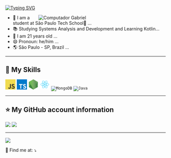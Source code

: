 <!-- ## Hello World!, I am {Gabriel da Silva}! 👋 -->

[![Typing SVG](https://readme-typing-svg.herokuapp.com?font=Roboto&color=6FA4FC&width=350&height=50&lines=Hello+World!,+I'am+Vinicius+👋+...;%f0%9f%92%bb)](https://git.io/typing-svg)

<img src="https://raw.githubusercontent.com/MicaelliMedeiros/micaellimedeiros/master/image/computer-illustration.png" min-width="400px" max-width="400px" width="400px" align="right" alt="Computador Gabriel">

- 🏫 I am a student at São Paulo Tech School💙 ...
- 📚 Studying Systems Analysis and Development and Learning Kotlin...
- 🧑 I am 21 years old ...
- 😄 Pronoun: he/him ...
- 🌎 São Paulo - SP, Brazil ...

----

## 🚀 My Skills

<code><img height="32" src="https://raw.githubusercontent.com/github/explore/80688e429a7d4ef2fca1e82350fe8e3517d3494d/topics/javascript/javascript.png" alt="Javascript"/></code>
<code><img height="32" src="https://raw.githubusercontent.com/github/explore/80688e429a7d4ef2fca1e82350fe8e3517d3494d/topics/typescript/typescript.png" alt="Typescript"/></code>
<code><img height="32" src="https://raw.githubusercontent.com/github/explore/80688e429a7d4ef2fca1e82350fe8e3517d3494d/topics/nodejs/nodejs.png" alt="Nodejs"/></code>
<code><img height="32" src="https://raw.githubusercontent.com/github/explore/80688e429a7d4ef2fca1e82350fe8e3517d3494d/topics/react/react.png" alt="React"/></code>
<code><img height="32" src="https://cdn.jsdelivr.net/gh/devicons/devicon/icons/mongodb/mongodb-plain-wordmark.svg" alt="MongoDB"/></code>
<code><img height="32" src="https://cdn.jsdelivr.net/gh/devicons/devicon/icons/java/java-original-wordmark.svg" alt="Java"/></code>

----

## ⭐ My GitHub account information
<div>
 <img height="170em" src="https://github-readme-stats.vercel.app/api?username=Romvinicius&show_icons=true&theme=tokyonight"/>

 <img height="170em" src="https://github-readme-stats.vercel.app/api/top-langs/?username=Romvinicius&hide=css,shell,php&layout=compact&langs_count=7&theme=tokyonight"/>
    
</div>

----

<img align="center" src="https://i.imgur.com/gCaIgBD.png"/>
<p>
  💌 Find me at: ⤵️
</span>
<p>
<!--     <a href="https://www.linkedin.com/in/gabriel-silva-dev/" target="_blank"><img src="https://img.shields.io/badge/LinkedIn-0077B5?style=for-the-badge&logo=linkedin&logoColor=white" target="_blank"></a> 
    <a href="https://t.me/gabriesvdev" target="_blank"><img src="https://img.shields.io/badge/Telegram-2CA5E0?style=for-the-badge&logo=telegram&logoColor=white" target="_blank"></a>
    <a href="https://wa.me/5511962212025" target="_blank"><img src="https://img.shields.io/badge/WhatsApp-25D366?style=for-the-badge&logo=whatsapp&logoColor=white"></a> 
    <a href = "mailto:gabriel.dasilva2880@gmail.com"><img src=" https://img.shields.io/badge/Gmail-D14836?style=for-the-badge&logo=gmail&logoColor=white" target="_blank"></a>
</div> -->

